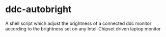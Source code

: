 # ddc-autobright
A shell script which adjust the brightness of a connected ddc monitor according to the brightness set on any Intel-Chipset driven laptop monitor

